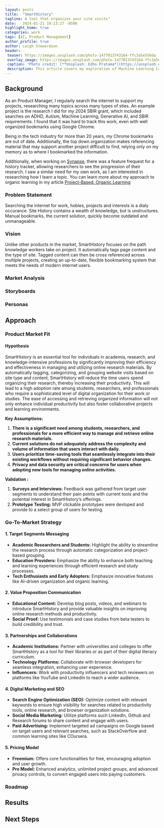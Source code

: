 ```yaml
---
layout: posts
title:  "SmartHistory"
tagline: A tool that organizes your site visits"
date:   2024-01-21 19:13:27 -0500
highlight_home: true
categories: work
tags: [AI, Product Management]
author_profile: true
author: Leigh Stewardson
header:
 teaser: https://images.unsplash.com/photo-1477013743164-ffc3a5e556da
 overlay_image: https://images.unsplash.com/photo-1477013743164-ffc3a5e556da
 caption: "Photo credit: [**Unsplash: Edho Pratama*](https://unsplash.com/@edhoradic)"
 description: This article covers my exploration of Machine Learning Course.
---
```


## Background
As an Product Manager, I regularly search the internet to support my projects, researching many topics across many types of sties. An example project is the research I did for my 2024 SBIR grant, which included searches on ADHD, Autism, Machine Learning, Generative AI, and SBIR requirements. I found that it was hard to track this work, even with well organized bookmarks using Google Chrome.

Being in the tech industry for more than 20 years, my Chrome bookmarks are out of date. Additionally, the top down organization makes referencing material that may support another project difficult to find, relying only on my memory as to where I bookmarked the information.

Additionally, when working on [Synapse]({{base_url}}/work/2023/07/01/synapse.html), there was a feature frequest for a history tracker, allowing researchers to see the progression of their research. I saw a similar need for my own work, as I am interested in researching how I learn a topic. You can learn more about my approach to organic learning in my article [Project-Based, Organic Learning]({{base_url}}/article/2024/01/31/project_based_organic_learning.html)

### Problem Statement
Searching the internet for work, hobies, projects and interests is a dialy occurance. Site History contains a wealth of knowledge, but is unstructures. Manual bookmarks, the current solution, quickly become outdated and unmanageable.

### Vision
Unlike other products in the market, SmartHistory focuses on the path knowledge workers take on project. It automatically tags page content and the type of site. Tagged content can then be cross referenced across multiple projects, creating an up-to-date, flexible bookmarking system that meets the needs of modern internet users.

<div id="nanogallery4"></div>
<script>
  $("#nanogallery4").nanogallery2({
    // ### gallery settings ###
    thumbnailHeight:  150,
    thumbnailWidth:   150,
    itemsBaseURL:     '/assets/images/',

    // ### gallery content ###
    items: [
        { src: 'vision.png', srct: 'vision.png' },
        { src: 'howwhatwhy.png', srct: 'howwhatwhy.png' },

    ]
    });
</script>

### Market Analysis
<div id="nanogallery3"></div>
<script>
  $("#nanogallery3").nanogallery2({
    // ### gallery settings ###
    thumbnailHeight:  150,
    thumbnailWidth:   150,
    itemsBaseURL:     '/assets/images/',

    // ### gallery content ###
    items: [
        { src: '5C.png', srct: '5C.png' },
        { src: 'Competitive Analysis.png', srct: 'Competitive Analysis.png' },

    ]
    });
</script>

### Storyboards

<div id="nanogallery2"></div>
<script>
  $("#nanogallery2").nanogallery2({
    // ### gallery settings ###
    thumbnailHeight:  150,
    thumbnailWidth:   150,
    itemsBaseURL:     '/assets/images/',

    // ### gallery content ###
    items: [
        { src: 'UIDesign.png', srct: 'UIDesign.png' },
        { src: 'General.png', srct: 'General.png' },
        { src: 'Research.png', srct: 'Research.png' },

    ]
    });
</script>

### Personas
<div id="nanogallery1"></div>
<script>
  $("#nanogallery1").nanogallery2({
    // ### gallery settings ###
    thumbnailHeight:  150,
    thumbnailWidth:   150,
    itemsBaseURL:     '/assets/images/',

    // ### gallery content ###
    items: [
        { src: 'Joy.png', srct: 'Joy.png' },
        { src: 'Bob.png', srct: 'Bob.png' },
        { src: 'Janine.png', srct: 'Janine.png' },

    ]
    });
</script>


## Approach

### Product Market Fit
#### Hypothesis
SmartHistory is an essential tool for individuals in academia, research, and knowledge-intensive professions by significantly improving their efficiency and effectiveness in managing and utilizing online research materials. By automatically tagging, categorizing, and grouping website visits based on site type and content, SmartHistory will reduce the time users spend organizing their research, thereby increasing their productivity. This will lead to a high adoption rate among students, researchers, and professionals who require a sophisticated level of digital organization for their work or studies. The ease of accessing and retrieving organized information will not only enhance individual productivity but also foster collaborative projects and learning environments.

**Key Assumptions:**
1. **There is a significant need among students, researchers, and professionals for a more efficient way to manage and retrieve online research materials.**
2. **Current solutions do not adequately address the complexity and volume of information that users interact with daily.**
3. **Users prioritize time-saving tools that seamlessly integrate into their existing workflows without requiring significant behavior changes.**
4. **Privacy and data security are critical concerns for users when adopting new tools for managing online activities.**

**Validation :**
1. **Surveys and Interviews:** Feedback was gathered from target user segments to understand their pain points with current tools and the potential interest in SmartHistory’s offerings.
2. **Prototype Testing:** MVP clickable prototypes were devloped and provide to a select group of users for testing.


### Go-To-Market Strategy

#### 1. **Target Segments Messaging**
- **Academic Researchers and Students:** Highlight the ability to streamline the research process through automatic categorization and project-based grouping.
- **Education Providers:** Emphasize the ability to enhance both teaching and learning experiences through efficient research and study processes. 
- **Tech Enthusiasts and Early Adopters:** Emphasize innovative features like AI-driven organization and organic learning.

#### 2. **Value Proposition Communication**
- **Educational Content:** Develop blog posts, videos, and webinars to introduce SmartHistory and provide valuable insights on improving online research methods and productivity.
- **Social Proof:** Use testimonials and case studies from beta testers to build credibility and trust.

#### 3. **Partnerships and Collaborations**
- **Academic Institutions:** Partner with universities and colleges to offer SmartHistory as a tool for their libraries or as part of their digital literacy curriculum.
- **Technology Platforms:** Collaborate with browser developers for seamless integration, enhancing user experience.
- **Influencers:** Work with productivity influencers and tech reviewers on platforms like YouTube and LinkedIn to reach a wider audience.

#### 4. **Digital Marketing and SEO**
- **Search Engine Optimization (SEO):** Optimize content with relevant keywords to ensure high visibility for searches related to productivity tools, online research, and browser organization solutions.
- **Social Media Marketing:** Utilize platforms such LinkedIn, Github and Research forums to share content and engage with users.
- **Paid Advertising:** Implement targeted ad campaigns on Google based on target users and relevant searches, such as StackOverflow and common learning sites like COursera.

#### 5. **Pricing Model**
- **Freemium:** Offers core functionalities for free, encouraging adoption and user growth.
- **Pro Model:** Enhanced analytics, unlimited project groups, and advanced privacy controls, to convert engaged users into paying customers.

### Roadmap

## Results

## Next Steps
